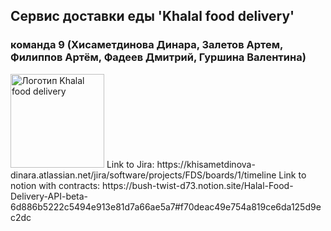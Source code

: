 ##  Сервис доставки еды 'Khalal food delivery'
###  команда 9 (Хисаметдинова Динара, Залетов Артем, Филиппов Артём, Фадеев Дмитрий, Гуршина Валентина)
<img src="./images/logo.webp" alt="Логотип Khalal food delivery" style="width: 150px; height: 150px;">
Link to Jira: https://khisametdinova-dinara.atlassian.net/jira/software/projects/FDS/boards/1/timeline
Link to notion with contracts: https://bush-twist-d73.notion.site/Halal-Food-Delivery-API-beta-6d886b5222c5494e913e81d7a66ae5a7#f70deac49e754a819ce6da125d9ec2dc
